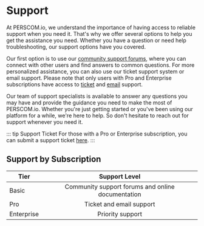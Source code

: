 # Support

At PERSCOM.io, we understand the importance of having access to reliable support when you need it. That's why we offer several options to
help you get the assistance you need. Whether you have a question or need help troubleshooting, our support options have you covered.

Our first option is to use our [community support forums](https://community.deschutesdesigngroup.com), where you can connect with other
users and find answers to common questions. For more personalized assistance, you can also use our ticket support system or email support.
Please note that only users with Pro and Enterprise subscriptions have access to
[ticket](https://support.deschutesdesigngroup.com/hc/en-us/requests/new) and [email](mailto:support@deschutesdesigngroup.com) support.

Our team of support specialists is available to answer any questions you may have and provide the guidance you need to make the most of
PERSCOM.io. Whether you're just getting started or you've been using our platform for a while, we're here to help. So don't hesitate to
reach out for support whenever you need it.

<!-- prettier-ignore -->
::: tip Support Ticket
For those with a Pro or Enterprise subscription, you can submit a support ticket [here](https://support.deschutesdesigngroup.com/hc/en-us/requests/new).
:::

## Support by Subscription

| Tier       |                   Support Level                   |
| ---------- | :-----------------------------------------------: |
| Basic      | Community support forums and online documentation |
| Pro        |             Ticket and email support              |
| Enterprise |                 Priority support                  |

